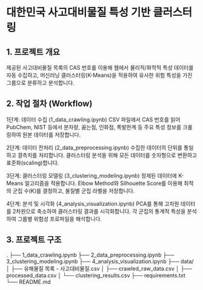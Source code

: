 # 대한민국 사고대비물질 특성 기반 클러스터링
## 1. 프로젝트 개요
제공된 사고대비물질 목록의 CAS 번호를 이용해 웹에서 물리적/화학적 특성 데이터를 자동 수집하고, 머신러닝 클러스터링(K-Means)을 적용하여 유사한 위험 특성을 가진 그룹으로 분류하고 분석합니다.

## 2. 작업 절차 (Workflow)
1단계: 데이터 수집 (1_data_crawling.ipynb)
CSV 파일에서 CAS 번호를 읽어 PubChem, NIST 등에서 분자량, 끓는점, 인화점, 폭발한계 등 주요 특성 정보를 크롤링하여 원본 데이터를 저장합니다.

2단계: 데이터 전처리 (2_data_preprocessing.ipynb)
수집한 데이터의 단위를 통일하고 결측치를 처리합니다. 클러스터링 분석을 위해 모든 데이터를 숫자형으로 변환하고 표준화(scaling)합니다.

3단계: 클러스터링 모델링 (3_clustering_modeling.ipynb)
정제된 데이터에 K-Means 알고리즘을 적용합니다. Elbow Method와 Silhouette Score를 이용해 최적의 군집 수(K)를 결정하고, 물질별 군집 라벨을 저장합니다.

4단계: 분석 및 시각화 (4_analysis_visualization.ipynb)
PCA를 통해 고차원 데이터를 2차원으로 축소하여 클러스터링 결과를 시각화합니다. 각 군집의 통계적 특성을 분석하여 그룹별 위험성 프로파일을 해석합니다.

## 3. 프로젝트 구조
.
├── 1_data_crawling.ipynb
├── 2_data_preprocessing.ipynb
├── 3_clustering_modeling.ipynb
├── 4_analysis_visualization.ipynb
├── data/
│   ├── 유해물질 목록 - 사고대비물질.csv
│   ├── crawled_raw_data.csv
│   ├── processed_data.csv
│   └── clustering_results.csv
├── requirements.txt
└── README.md
